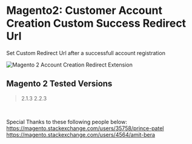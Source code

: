 # Magento2: Customer Account Creation Custom Success Redirect Url
Set Custom Redirect Url after a successfull account registration

![Magento 2 Account Creation Redirect Extension](http://prntscr.com/ka7rmo)


## Magento 2 Tested Versions
> 2.1.3
> 2.2.3

</br>

Special Thanks to these following people below:</br>
https://magento.stackexchange.com/users/35758/prince-patel <br/>
https://magento.stackexchange.com/users/4564/amit-bera
